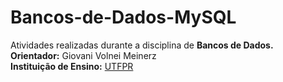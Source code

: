 # Bancos-de-Dados-MySQL
Atividades realizadas durante a disciplina de **Bancos de Dados.**<br />
**Orientador:** Giovani Volnei Meinerz<br/>
**Instituição de Ensino:** [UTFPR](https://portal.utfpr.edu.br/home)
